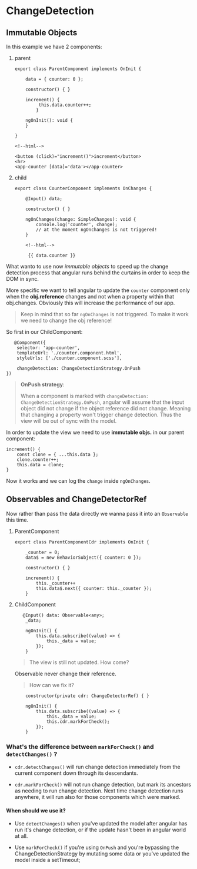# ChangeDetection

## Immutable Objects

In this example we have 2 components: 

1. parent

	```
	export class ParentComponent implements OnInit {
	
	    data = { counter: 0 };
	
	    constructor() { }
	
	    increment() {
	         this.data.counter++;
		    }
	
	    ngOnInit(): void {
	    }
	
	}
	
	<!--html-->
	
	<button (click)="increment()">increment</button>
	<hr>
	<app-counter [data]='data'></app-counter>
	
	```

2. child

	```
	export class CounterComponent implements OnChanges {
	
	    @Input() data;
	
	    constructor() { }
	
	    ngOnChanges(change: SimpleChanges): void {
	        console.log('counter', change);
	        // at the moment ngOnchanges is not triggered!
	    }
	    
	    <!--html-->
	    
	     {{ data.counter }}
	```

What wanto to use now *immutable objects* to speed up the change detection process that angular runs behind the curtains in order to keep the DOM in sync.

More specific we want to tell angular to update the `counter` component only when the **obj.reference** changes and not when a property within that obj.changes. Obviously this will increase the performance of our app.

> Keep in mind that so far `ngOnChanges` is not triggered. To make it work we need to change the obj reference!

So first in our ChildComponent:

```
   @Component({
    selector: 'app-counter',
    templateUrl: './counter.component.html',
    styleUrls: ['./counter.component.scss'],
    
    changeDetection: ChangeDetectionStrategy.OnPush
})

```

> **OnPush strategy**:
> 
> When a component is marked with `changeDetection: ChangeDetectionStrategy.OnPush`, angular will assume that the input object did not change if the object reference did not change. Meaning that changing a property won't trigger change detection. Thus the view will be out of sync with the model.

In order to update the view we need to use **immutable objs.** in our parent component:

```
increment() {
    const clone = { ...this.data };
    clone.counter++;
    this.data = clone;
}
```

Now it works and we can log the `change` inside `ngOnChanges`.


## Observables and ChangeDetectorRef

Now rather than pass the data directly we wanna pass it into an `Observable` this time.

1. ParentComponent

	```
	export class ParentComponentCdr implements OnInit {
	
	    _counter = 0;
	    data$ = new BehaviorSubject({ counter: 0 });
	
	    constructor() { }
	
	    increment() {
	        this._counter++
	        this.data$.next({ counter: this._counter });
	    }
	```

2. ChildComponent

	```
	   @Input() data: Observable<any>;
	    _data;
	
	    ngOnInit() {
	        this.data.subscribe((value) => {
	            this._data = value;
	        });
	    }
	```
	
	> The view is still not updated. How come?
	
	Observable never change their reference.
	
	> How can we fix it?
	
	```
	    constructor(private cdr: ChangeDetectorRef) { }
	
	    ngOnInit() {
	        this.data.subscribe((value) => {
	            this._data = value;
	            this.cdr.markForCheck();
	        });
	    }
	```

### What's the difference between `markForCheck()` and `detectChanges()` ?

- `cdr.detectChanges()` will run change detection immediately from the current component down through its descendants.

- `cdr.markForCheck()` will not run change detection, but mark its ancestors as needing to run change detection. Next time change detection runs anywhere, it will run also for those components which were marked.

#### When should we use it?


- Use `detectChanges()` when you've updated the model after angular has run it's change detection, or if the update hasn't been in angular world at all.

- Use `markForCheck()` if you're using `OnPush` and you're bypassing the ChangeDetectionStrategy by mutating some data or you've updated the model inside a setTimeout;










